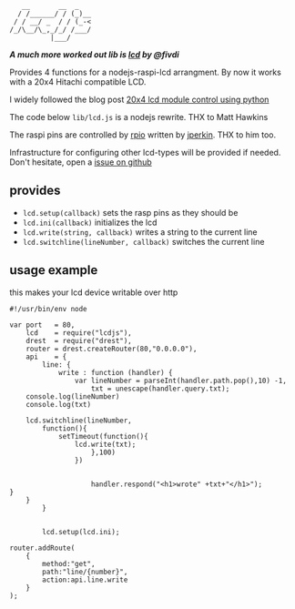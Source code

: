 ```
   __       __  _   
  / /______/ / (_)__
 / / __/ _  / / (_-<
/_/\__/\_,_/_/ /___/
          |___/     
```

***A much more worked out lib is [lcd](https://npmjs.org/package/lcd) by @fivdi***


Provides 4 functions for a nodejs-raspi-lcd
arrangment. By now it works with a 20x4 Hitachi compatible LCD.
 
I widely followed the blog post [20x4 lcd module control using python](http://www.raspberrypi-spy.co.uk/2012/08/20x4-lcd-module-control-using-python/)

The code below ```lib/lcd.js``` is a nodejs  rewrite. THX to Matt Hawkins

The raspi pins are controlled by [rpio](https://npmjs.org/package/rpio)
written by  [jperkin](https://npmjs.org/~jperkin). THX to him too. 

Infrastructure for configuring other lcd-types will be provided if needed.
Don't hesitate, open a
[issue on github](https://github.com/wactbprot/lcdjs/issues)

## provides

* ```lcd.setup(callback)``` sets the rasp pins as they should be
* ```lcd.ini(callback)```  initializes the lcd 
* ```lcd.write(string, callback)``` writes a string to the current line
* ```lcd.switchline(lineNumber, callback)``` switches the current line

## usage example

this makes your lcd device writable over http

```
#!/usr/bin/env node

var port   = 80,
    lcd    = require("lcdjs"),
    drest  = require("drest"),
    router = drest.createRouter(80,"0.0.0.0"),
    api    = {
        line: {
            write : function (handler) {
                var lineNumber = parseInt(handler.path.pop(),10) -1,
                    txt = unescape(handler.query.txt);
    console.log(lineNumber)
    console.log(txt)

	lcd.switchline(lineNumber,
        function(){
            setTimeout(function(){ 
			    lcd.write(txt);
                    },100)                       
                })
					
				
					handler.respond("<h1>wrote" +txt+"</h1>");
}
	}
		}    
	
	
		lcd.setup(lcd.ini);

router.addRoute(
    {
        method:"get",
        path:"line/{number}",
        action:api.line.write
    }
);

```

